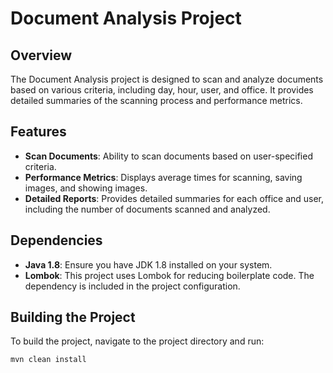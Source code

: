 # Document Analysis Project

## Overview
The Document Analysis project is designed to scan and analyze documents based on various criteria, including day, hour, user, and office. It provides detailed summaries of the scanning process and performance metrics.

## Features
- **Scan Documents**: Ability to scan documents based on user-specified criteria.
- **Performance Metrics**: Displays average times for scanning, saving images, and showing images.
- **Detailed Reports**: Provides detailed summaries for each office and user, including the number of documents scanned and analyzed.

## Dependencies
- **Java 1.8**: Ensure you have JDK 1.8 installed on your system.
- **Lombok**: This project uses Lombok for reducing boilerplate code. The dependency is included in the project configuration.

## Building the Project
To build the project, navigate to the project directory and run:

```bash
mvn clean install
